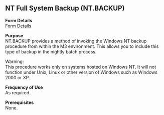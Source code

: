 ##  NT Full System Backup (NT.BACKUP)

<PageHeader />

**Form Details**  
[ Form Details ](NT-BACKUP-1/README.md)   

**Purpose**  
NT.BACKUP provides a method of invoking the Windows NT backup procedure from
within the M3 environment. This allows you to include this type of backup in
the nightly batch process.  
  
Warning:  
This procedure works only on systems hosted on Windows NT. It will not
function under Unix, Linux or other version of Windows such as Windows 2000 or
XP.

**Frequency of Use**  
As required.

**Prerequisites**  
None.

<badge text= "Version 8.10.57" vertical="middle" />

<PageFooter />